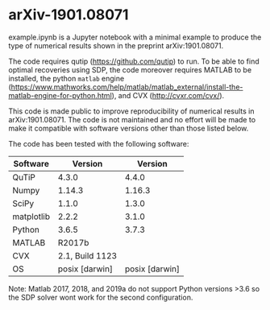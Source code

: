 # arXiv-1901.08071

example.ipynb is a Jupyter notebook with a minimal example to produce the type of numerical results shown in the preprint arXiv:1901.08071.

The code requires qutip (https://github.com/qutip) to run. To be able to find optimal recoveries using SDP, the code moreover requires MATLAB to be installed, the python `matlab` engine (https://www.mathworks.com/help/matlab/matlab_external/install-the-matlab-engine-for-python.html), and CVX (http://cvxr.com/cvx/).

This code is made public to improve reproducibility of numerical results in arXiv:1901.08071. The code is not maintained and no effort will be made to make it compatible with software versions other than those listed below.

The code has been tested with the following software:

| Software   | Version         | Version        |
|------------|-----------------|----------------|
| QuTiP      | 4.3.0           | 4.4.0          |
| Numpy      | 1.14.3          | 1.16.3         |
| SciPy      | 1.1.0           | 1.3.0          |
| matplotlib | 2.2.2           | 3.1.0          |
| Python     | 3.6.5           | 3.7.3          |
| MATLAB     | R2017b          |                |
| CVX        | 2.1, Build 1123 |                |
| OS         | posix [darwin]  | posix [darwin] |

Note: Matlab 2017, 2018, and 2019a do not support Python versions >3.6 so the SDP solver wont work for the second configuration.
